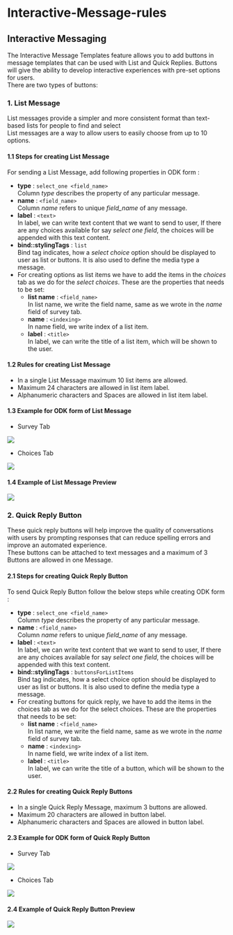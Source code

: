 # Interactive-Message-rules

## Interactive Messaging

The Interactive Message Templates feature allows you to add buttons in message templates that can be used with List and Quick Replies. Buttons will give the ability to develop interactive experiences with pre-set options for users.\
There are two types of buttons:

### 1. List Message

List messages provide a simpler and more consistent format than text-based lists for people to find and select\
List messages are a way to allow users to easily choose from up to 10 options.

#### 1.1 Steps for creating List Message

For sending a List Message, add following properties in ODK form :

* **type** : `select_one <field_name>`\
  Column _type_ describes the property of any particular message.
* **name** : `<field_name>`\
  Column _name_ refers to unique _field\_name_ of any message.
* **label** : `<text>`\
  In label, we can write text content that we want to send to user, If there are any choices available for say _select one field_, the choices will be appended with this text content.
* **bind::stylingTags** : `list`\
  Bind tag indicates, how a _select choice_ option should be displayed to user as list or buttons. It is also used to define the media type a message.
* For creating options as list items we have to add the items in the _choices_ tab as we do for the _select choices_. These are the properties that needs to be set:
  * **list name** : `<field_name>`\
    In list name, we write the field name, same as we wrote in the _name_ field of survey tab.
  * **name** : `<indexing>`\
    In name field, we write index of a list item.
  * **label** : `<title>`\
    In label, we can write the title of a list item, which will be shown to the user.

#### 1.2 Rules for creating List Message

* In a single List Message maximum 10 list items are allowed.
* Maximum 24 characters are allowed in list item label.
* Alphanumeric characters and Spaces are allowed in list item label.

#### 1.3 Example for ODK form of List Message

* Survey Tab&#x20;

![](../../../.gitbook/assets/ListMessage\_SurveyTab.png)

* Choices Tab&#x20;

![](../../../.gitbook/assets/ListMessage\_CoicesTab.png)

#### 1.4 Example of List Message Preview

![](../../../.gitbook/assets/ListMessage\_example.jpeg)

### 2. Quick Reply Button

These quick reply buttons will help improve the quality of conversations with users by prompting responses that can reduce spelling errors and improve an automated experience.\
These buttons can be attached to text messages and a maximum of 3 Buttons are allowed in one Message.

#### 2.1 Steps for creating Quick Reply Button

To send Quick Reply Button follow the below steps while creating ODK form :

* **type** : `select_one <field_name>`\
  Column _type_ describes the property of any particular message.
* **name** : `<field_name>`\
  Column _name_ refers to unique _field\_name_ of any message.
* **label** : `<text>`\
  In label, we can write text content that we want to send to user, If there are any choices available for say _select one field_, the choices will be appended with this text content.
* **bind::stylingTags** : `buttonsForListItems`\
  Bind tag indicates, how a select choice option should be displayed to user as list or buttons. It is also used to define the media type a message.
* For creating buttons for quick reply, we have to add the items in the choices tab as we do for the select choices. These are the properties that needs to be set:
  * **list name** : `<field_name>`\
    In list name, we write the field name, same as we wrote in the _name_ field of survey tab.
  * **name** : `<indexing>`\
    In name field, we write index of a list item.
  * **label** : `<title>`\
    In label, we can write the title of a button, which will be shown to the user.

#### 2.2 Rules for creating Quick Reply Buttons

* In a single Quick Reply Message, maximum 3 buttons are allowed.
* Maximum 20 characters are allowed in button label.
* Alphanumeric characters and Spaces are allowed in button label.

#### 2.3 Example for ODK form of Quick Reply Button

* Survey Tab&#x20;

![](../../../.gitbook/assets/QuickReplyButton\_SurveyTab.png)

* Choices Tab&#x20;

![](../../../.gitbook/assets/QuickReplyButton\_ChoicesTab.png)

#### 2.4 Example of Quick Reply Button Preview

![](../../../.gitbook/assets/QuickReplyButton\_Example.jpeg)
